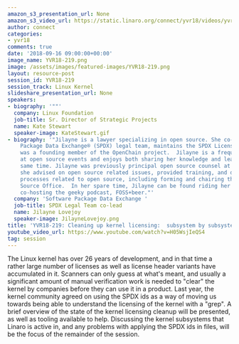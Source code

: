 ```yaml
---
amazon_s3_presentation_url: None
amazon_s3_video_url: https://static.linaro.org/connect/yvr18/videos/yvr18-219.mp4
author: connect
categories:
- yvr18
comments: true
date: '2018-09-16 09:00:00+00:00'
image_name: YVR18-219.png
image: /assets/images/featured-images/YVR18-219.png
layout: resource-post
session_id: YVR18-219
session_track: Linux Kernel
slideshare_presentation_url: None
speakers:
- biography: '""'
  company: Linux Foundation
  job-title: Sr. Director of Strategic Projects
  name: Kate Stewart
  speaker-image: KateStewart.gif
- biography: '"Jilayne is a lawyer specializing in open source. She co-leads the Software
    Package Data Exchange® (SPDX) legal team, maintains the SPDX License List, and
    was a founding member of the OpenChain project.  Jilayne is a frequent speaker
    at open source events and enjoys both sharing her knowledge and learning at the
    same time. Jilayne was previously principal open source counsel at Arm, where
    she advised on open source related issues, provided training, and drove improved
    processes related to open source, including forming and chairing the Arm Open
    Source Office.  In her spare time, Jilayne can be found riding her bike(s) or
    co-hosting the geeky podcast, FOSS+beer."'
  company: 'Software Package Data Exchange '
  job-title: SPDX Legal Team co-lead
  name: Jilayne Lovejoy
  speaker-image: JilayneLovejoy.png
title: 'YVR18-219: Cleaning up kernel licensing:  subsystem by subsystem'
youtube_video_url: https://www.youtube.com/watch?v=H05WsjIeQS4
tag: session
---
```


The Linux kernel has over 26 years of development,  and in that time a rather large number of licenses as well as license header variants have accumulated in it.   Scanners can only guess at what's meant, and usually a significant amount of manual verification work is needed to "clear" the kernel by companies before they can use it in a product.
Last year, the kernel community agreed on using the SPDX ids as a way of moving us towards being able to understand the licensing of the kernel with a "grep".     A brief overview of the state of the kernel licensing cleanup will be presented, as well as tooling available to help.   Discussing the kernel subsystems that Linaro is active in, and any problems with applying the SPDX ids in files,  will be the focus of the remainder of the session.